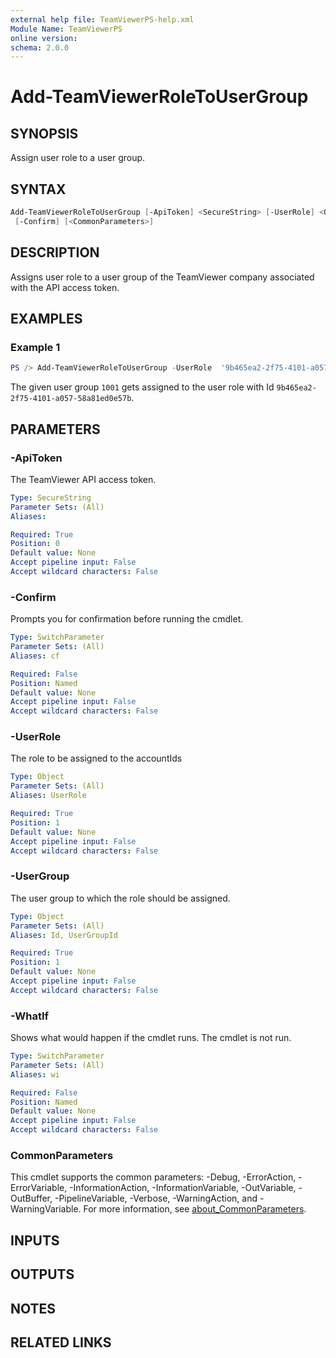 ```yaml
---
external help file: TeamViewerPS-help.xml
Module Name: TeamViewerPS
online version: 
schema: 2.0.0
---
```


# Add-TeamViewerRoleToUserGroup

## SYNOPSIS

Assign user role to a user group.

## SYNTAX

```powershell
Add-TeamViewerRoleToUserGroup [-ApiToken] <SecureString> [-UserRole] <Object> [-UserGroup] <Object> [-WhatIf]
 [-Confirm] [<CommonParameters>]
```

## DESCRIPTION

Assigns user role to a user group of the TeamViewer company associated with the API access token.

## EXAMPLES

### Example 1

```powershell
PS /> Add-TeamViewerRoleToUserGroup -UserRole  '9b465ea2-2f75-4101-a057-58a81ed0e57b' -UserGroup 1001
```

The given user group `1001` gets assigned to the user role with Id `9b465ea2-2f75-4101-a057-58a81ed0e57b`.

## PARAMETERS

### -ApiToken

The TeamViewer API access token.

```yaml
Type: SecureString
Parameter Sets: (All)
Aliases:

Required: True
Position: 0
Default value: None
Accept pipeline input: False
Accept wildcard characters: False
```

### -Confirm

Prompts you for confirmation before running the cmdlet.

```yaml
Type: SwitchParameter
Parameter Sets: (All)
Aliases: cf

Required: False
Position: Named
Default value: None
Accept pipeline input: False
Accept wildcard characters: False
```

### -UserRole

The role to be assigned to the accountIds

```yaml
Type: Object
Parameter Sets: (All)
Aliases: UserRole

Required: True
Position: 1
Default value: None
Accept pipeline input: False
Accept wildcard characters: False
```

### -UserGroup

The user group to which the role should be assigned.

```yaml
Type: Object
Parameter Sets: (All)
Aliases: Id, UserGroupId

Required: True
Position: 1
Default value: None
Accept pipeline input: False
Accept wildcard characters: False
```

### -WhatIf

Shows what would happen if the cmdlet runs.
The cmdlet is not run.

```yaml
Type: SwitchParameter
Parameter Sets: (All)
Aliases: wi

Required: False
Position: Named
Default value: None
Accept pipeline input: False
Accept wildcard characters: False
```

### CommonParameters

This cmdlet supports the common parameters: -Debug, -ErrorAction, -ErrorVariable, -InformationAction, -InformationVariable, -OutVariable, -OutBuffer, -PipelineVariable, -Verbose, -WarningAction, and -WarningVariable. For more information, see [about_CommonParameters](http://go.microsoft.com/fwlink/?LinkID=113216).

## INPUTS

## OUTPUTS

## NOTES

## RELATED LINKS
